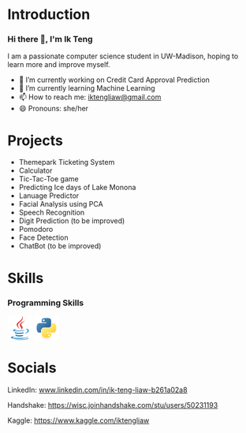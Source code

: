 # Introduction
### Hi there 👋, I'm Ik Teng
I am a passionate computer science student in UW-Madison, hoping to learn more and improve myself.

- 🔭 I’m currently working on Credit Card Approval Prediction
- 🌱 I’m currently learning Machine Learning
- 📫 How to reach me: iktengliaw@gmail.com
- 😄 Pronouns: she/her

<!--
- ⚡ Fun fact: ...
- 💬 Ask me about ...
- 👯 I’m looking to collaborate on ...
- 🤔 I’m looking for help with ...
-->

# Projects
- Themepark Ticketing System
- Calculator
- Tic-Tac-Toe game
- Predicting Ice days of Lake Monona
- Lanuage Predictor
- Facial Analysis using PCA
- Speech Recognition
- Digit Prediction (to be improved)
- Pomodoro
- Face Detection
- ChatBot (to be improved)


# Skills
### Programming Skills
<a href="URL_REDIRECT" target="blank"><img align="center" src="https://github.com/ikteng/ikteng/blob/main/java-original.svg" height="50" /></a> <a href="URL_REDIRECT" target="blank"><img align="center" src="https://github.com/ikteng/ikteng/blob/main/python-original.svg" height="50" /></a>

# Socials
LinkedIn: www.linkedin.com/in/ik-teng-liaw-b261a02a8

Handshake: https://wisc.joinhandshake.com/stu/users/50231193

Kaggle: https://www.kaggle.com/iktengliaw

